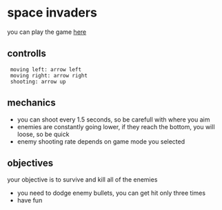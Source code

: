 # space invaders

you can play the game [here](https://lorem-spaceinvaders.netlify.app/)

## controlls

```
 moving left: arrow left
 moving right: arrow right
 shooting: arrow up
```

## mechanics

- you can shoot every 1.5 seconds, so be carefull with where you aim
- enemies are constantly going lower, if they reach the bottom, you will loose, so be quick
- enemy shooting rate depends on game mode you selected

## objectives

your objective is to survive and kill all of the enemies

- you need to dodge enemy bullets, you can get hit only three times
- have fun
